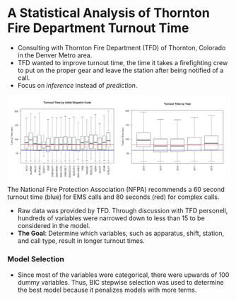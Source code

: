 # A Statistical Analysis of Thornton Fire Department Turnout Time

* Consulting with Thornton Fire Department (TFD) of Thornton, Colorado in the Denver Metro area.
* TFD wanted to improve turnout time, the time it takes a firefighting crew to put on the proper gear and leave the station after being notified of a call.
* Focus on *inference* instead of *prediction*.

![](https://github.com/Emma-M-Collins/turnout_time/blob/main/EDAPlots.png)
The National Fire Protection Association (NFPA) recommends a 60 second turnout time (blue) for EMS calls and 80 seconds (red) for complex calls.

* Raw data was provided by TFD.  Through discussion with TFD personell, hundreds of variables were narrowed down to less than 15 to be considered in the model.  
* **The Goal**: Determine which variables, such as apparatus, shift, station, and call type, result in longer turnout times.

### Model Selection

* Since most of the variables were categorical, there were upwards of 100 dummy variables.  Thus, BIC stepwise selection was used to determine the best model because it penalizes models with more terms.

